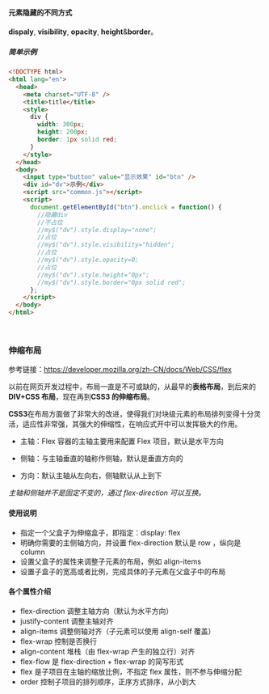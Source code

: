 #### 元素隐藏的不同方式

**dispaly**, **visibility**, **opacity**, **height**&**border**。

##### 简单示例

```html
<!DOCTYPE html>
<html lang="en">
  <head>
    <meta charset="UTF-8" />
    <title>title</title>
    <style>
      div {
        width: 300px;
        height: 200px;
        border: 1px solid red;
      }
    </style>
  </head>
  <body>
    <input type="button" value="显示效果" id="btn" />
    <div id="dv">示例</div>
    <script src="common.js"></script>
    <script>
      document.getElementById("btn").onclick = function() {
        //隐藏div
        //不占位
        //my$("dv").style.display="none";
        //占位
        //my$("dv").style.visibility="hidden";
        //占位
        //my$("dv").style.opacity=0;
        //占位
        //my$("dv").style.height="0px";
        //my$("dv").style.border="0px solid red";
      };
    </script>
  </body>
</html>
```

<br/>

### 伸缩布局

参考链接：https://developer.mozilla.org/zh-CN/docs/Web/CSS/flex

以前在网页开发过程中，布局一直是不可或缺的，从最早的**表格布局**，到后来的**DIV+CSS 布局**，现在再到**CSS3 的伸缩布局**。

**CSS3**在布局方面做了非常大的改进，使得我们对块级元素的布局排列变得十分灵活，适应性非常强，其强大的伸缩性，在响应式开中可以发挥极大的作用。

- 主轴：Flex 容器的主轴主要用来配置 Flex 项目，默认是水平方向

- 侧轴：与主轴垂直的轴称作侧轴，默认是垂直方向的

- 方向：默认主轴从左向右，侧轴默认从上到下

_主轴和侧轴并不是固定不变的，通过 flex-direction 可以互换。_

#### 使用说明

- 指定一个父盒子为伸缩盒子，即指定：display: flex
- 明确你需要的主侧轴方向，并设置 flex-direction 默认是 row ，纵向是 column
- 设置父盒子的属性来调整子元素的布局，例如 align-items
- 设置子盒子的宽高或者比例，完成具体的子元素在父盒子中的布局

#### 各个属性介绍

- flex-direction 调整主轴方向（默认为水平方向）
- justify-content 调整主轴对齐
- align-items 调整侧轴对齐（子元素可以使用 align-self 覆盖）
- flex-wrap 控制是否换行
- align-content 堆栈（由 flex-wrap 产生的独立行）对齐
- flex-flow 是 flex-direction + flex-wrap 的简写形式
- flex 是子项目在主轴的缩放比例，不指定 flex 属性，则不参与伸缩分配
- order 控制子项目的排列顺序，正序方式排序，从小到大
